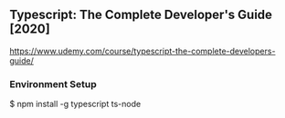 ## Typescript: The Complete Developer's Guide [2020]

https://www.udemy.com/course/typescript-the-complete-developers-guide/

### Environment Setup

\$ npm install -g typescript ts-node
